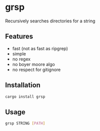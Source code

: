 # grsp

Recursively searches directories for a string

## Features

- fast (not as fast as ripgrep)
- simple
- no regex
- no boyer moore algo
- no respect for gitignore

## Installation

```bash
cargo install grsp
```

## Usage

```bash
grsp STRING [PATH]
```
